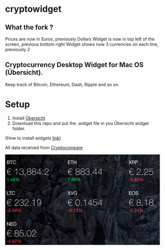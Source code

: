# cryptowidget

## What the fork ?

Prices are now in Euros, previously Dollars
Widget is now in top left of the screen, previous bottom right
Widget shows now 3 currencies on each line, previously 2

## Cryptocurrency Desktop Widget for Mac OS (Übersicht).

Keep track of Bitcoin, Ethereum, Dash, Ripple and so on.

# Setup
1. Install [Übersicht](http://tracesof.net/uebersicht/)
2. Download this repo and put the .widget file in you Übersicht widget folder. 

(How to install widgets [link](http://tracesof.net/uebersicht-widgets/#installation))

All data received from [Cryptocompare](https://www.cryptocompare.com/)

![Screenshot](https://github.com/jzarca01/cryptowidget/blob/master/screenshot.png?raw=true)
